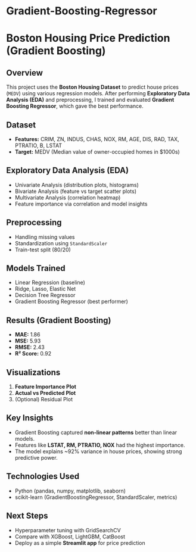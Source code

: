 # Gradient-Boosting-Regressor


# Boston Housing Price Prediction (Gradient Boosting)

## Overview
This project uses the **Boston Housing Dataset** to predict house prices (`MEDV`) using various regression models. After performing **Exploratory Data Analysis (EDA)** and preprocessing, I trained and evaluated **Gradient Boosting Regressor**, which gave the best performance.


##  Dataset
- **Features:** CRIM, ZN, INDUS, CHAS, NOX, RM, AGE, DIS, RAD, TAX, PTRATIO, B, LSTAT  
- **Target:** MEDV (Median value of owner-occupied homes in $1000s)

## Exploratory Data Analysis (EDA)
- Univariate Analysis (distribution plots, histograms)
- Bivariate Analysis (feature vs target scatter plots)
- Multivariate Analysis (correlation heatmap)
- Feature importance via correlation and model insights


##  Preprocessing
- Handling missing values  
- Standardization using `StandardScaler`  
- Train-test split (80/20)  


## Models Trained
- Linear Regression (baseline)  
- Ridge, Lasso, Elastic Net  
- Decision Tree Regressor  
-  Gradient Boosting Regressor (best performer)  


## Results (Gradient Boosting)
- **MAE:** 1.86  
- **MSE:** 5.93  
- **RMSE:** 2.43  
- **R² Score:** 0.92  

## Visualizations
1. **Feature Importance Plot**
2. **Actual vs Predicted Plot**
3. (Optional) Residual Plot

##  Key Insights
- Gradient Boosting captured **non-linear patterns** better than linear models.  
- Features like **LSTAT, RM, PTRATIO, NOX** had the highest importance.  
- The model explains ~92% variance in house prices, showing strong predictive power.  

## Technologies Used
- Python (pandas, numpy, matplotlib, seaborn)
- scikit-learn (GradientBoostingRegressor, StandardScaler, metrics)

##  Next Steps
- Hyperparameter tuning with GridSearchCV  
- Compare with XGBoost, LightGBM, CatBoost  
- Deploy as a simple **Streamlit app** for price prediction  

